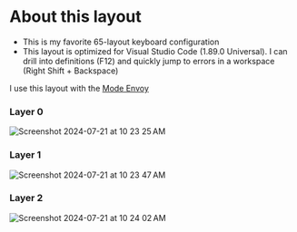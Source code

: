 # About this layout

- This is my favorite 65-layout keyboard configuration
- This layout is optimized for Visual Studio Code (1.89.0 Universal). I can drill into definitions (F12) and quickly jump to errors in a workspace (Right Shift + Backspace)

I use this layout with the [Mode Envoy](https://modedesigns.com/products/envoy)

### Layer 0

![Screenshot 2024-07-21 at 10 23 25 AM](https://github.com/user-attachments/assets/02909670-d633-40d7-a891-2da23b4d0190)

### Layer 1

![Screenshot 2024-07-21 at 10 23 47 AM](https://github.com/user-attachments/assets/3a2e3f56-7884-41b3-9b06-8376bf2cd922)

### Layer 2

![Screenshot 2024-07-21 at 10 24 02 AM](https://github.com/user-attachments/assets/61d568d0-1260-4b30-b566-d497f59139dd)
